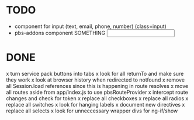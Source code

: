 # TODO
- component for input (text, email, phone, number) (class=input)
- pbs-addons component
  <pbs-addons>
    <pbs-addon-static expanded>SOMETHING</pbs-addon-static>
    <pbs-addon-item><input></pbs-addon-static>
  </pbs-addons>

# DONE
x turn service pack buttons into tabs
x look for all returnTo and make sure they work
x look at browser history when redirected to notfound
x remove all Session.load references since this is happening in route resolves
x move all routes aside from app/index.js to use pbsRouteProvider
x intercept route changes and check for token
x replace all checkboxes
x replace all radios
x replace all switches
x look for hanging labels
x document new directives
x replace all selects
x look for unneccessary wrapper divs for ng-if/show
